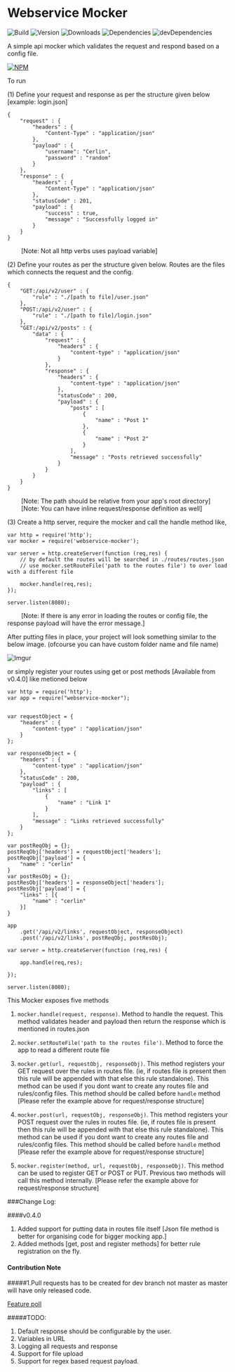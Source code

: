 Webservice Mocker
======

![Build](https://api.travis-ci.org/talk2cerlin/webservice-mocker.svg)
![Version](https://img.shields.io/npm/v/webservice-mocker.svg)
![Downloads](https://img.shields.io/npm/dm/webservice-mocker.svg)
![Dependencies](https://david-dm.org/talk2cerlin/webservice-mocker.svg)
![devDependencies](https://david-dm.org/talk2cerlin/webservice-mocker/dev-status.svg)

A simple api mocker which validates the request and respond based on a config file.

[![NPM](https://nodei.co/npm/webservice-mocker.png?mini=true)](https://nodei.co/npm/webservice-mocker/)

To run

(1) Define your request and response as per the structure given below [example: login.json]

    {
        "request" : {
            "headers" : {
                "Content-Type" : "application/json"
            },
            "payload" : {
                "username": "Cerlin",
                "password" : "random"
            }
        },
        "response" : {
            "headers" : {
                "Content-Type" : "application/json"
            },
            "statusCode" : 201,
            "payload" : {
                "success" : true,
                "message" : "Successfully logged in"
            }
        }
    }

&nbsp;&nbsp;&nbsp;&nbsp;&nbsp;&nbsp;&nbsp;&nbsp;[Note: Not all http verbs uses payload variable]

(2) Define your routes as per the structure given below. Routes are the files which connects the request and the config. 

    {
        "GET:/api/v2/user" : {
            "rule" : "./[path to file]/user.json"
        },
        "POST:/api/v2/user" : {
            "rule" : "./[path to file]/login.json"
        },
        "GET:/api/v2/posts" : {
            "data" : {
                "request" : {
                    "headers" : {
                        "content-type" : "application/json"
                    }
                },
                "response" : {
                    "headers" : {
                        "content-type" : "application/json"
                    },
                    "statusCode" : 200,
                    "payload" : {
                        "posts" : [
                            {
                                "name" : "Post 1"
                            },
                            {
                                "name" : "Post 2"
                            }
                        ],
                        "message" : "Posts retrieved successfully"
                    }
                }
            }
        }
    }

&nbsp;&nbsp;&nbsp;&nbsp;&nbsp;&nbsp;&nbsp;&nbsp;[Note: The path should be relative from your app's root directory]
&nbsp;&nbsp;&nbsp;&nbsp;&nbsp;&nbsp;&nbsp;&nbsp;[Note: You can have inline request/response definition as well]

(3) Create a http server, require the mocker and call the handle method like,

    var http = require('http');
    var mocker = require('webservice-mocker');

    var server = http.createServer(function (req,res) {
        // by default the routes will be searched in ./routes/routes.json
        // use mocker.setRouteFile('path to the routes file') to over load with a different file

        mocker.handle(req,res);
    });

    server.listen(8080);

&nbsp;&nbsp;&nbsp;&nbsp;&nbsp;&nbsp;&nbsp;&nbsp;[Note: If there is any error in loading the routes or config file, the response payload will have the error message.]

After putting files in place, your project will look something similar to the below image. (ofcourse you can have custom folder name and file name)

![Imgur](http://i.imgur.com/2zFw3WO.png)

or simply register your routes using get or post methods [Available from v0.4.0] like metioned below

    var http = require('http');
    var app = require("webservice-mocker");


    var requestObject = {
        "headers" : {
            "content-type" : "application/json"
        }
    };

    var responseObject = {
        "headers" : {
            "content-type" : "application/json"
        },
        "statusCode" : 200,
        "payload" : {
            "links" : [
                {
                    "name" : "Link 1"
                }
            ],
            "message" : "Links retrieved successfully"
        }
    };

    var postReqObj = {};
    postReqObj['headers'] = requestObject['headers'];
    postReqObj['payload'] = {
        "name" : "cerlin"
    }
    var postResObj = {};
    postResObj['headers'] = responseObject['headers'];
    postResObj['payload'] = {
        "links" : [{
            "name" : "cerlin"
        }]
    }

    app
        .get('/api/v2/links', requestObject, responseObject)
        .post('/api/v2/links', postReqObj, postResObj);

    var server = http.createServer(function (req,res) {

        app.handle(req,res);

    });

    server.listen(8080);


This Mocker exposes five methods

1. `mocker.handle(request, response)`. 
    Method to handle the request. This method validates header and payload then return the response which is mentioned in routes.json

2. `mocker.setRouteFile('path to the routes file')`. 
    Method to force the app to read a different route file

3. `mocker.get(url, requestObj, responseObj)`. 
    This method registers your GET request over the rules in routes file. (ie, if routes file is present then this rule will be appended with that else this rule standalone). This method can be used if you dont want to create any routes file and rules/config files. This method should be called before `handle` method
    [Please refer the example above for request/response structure]

4. `mocker.post(url, requestObj, responseObj)`. 
    This method registers your POST request over the rules in routes file. (ie, if routes file is present then this rule will be appended with that else this rule standalone). This method can be used if you dont want to create any routes file and rules/config files. This method should be called before `handle` method
    [Please refer the example above for request/response structure]

5. `mocker.register(method, url, requestObj, responseObj)`. 
    This method can be used to register GET or POST or PUT. Previous two methods will call this method internally. 
    [Please refer the example above for request/response structure]

###Change Log:

####v0.4.0
1. Added support for putting data in routes file itself [Json file method is better for organising code for bigger mocking app.]
2. Added methods [get, post and register methods] for better rule registration on the fly.

#### Contribution Note

#####1.Pull requests has to be created for dev branch not master as master will have only released code.


[Feature poll](http://www.easypolls.net/poll.html?p=56e10972e4b07a2c07c17ed1)

#####TODO:

1. Default response should be configurable by the user.
2. Variables in URL
3. Logging all requests and response
4. Support for file upload 
5. Support for regex based request payload.
